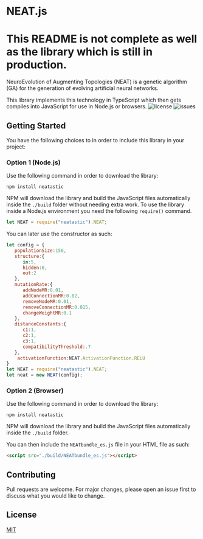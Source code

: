 # NEAT.js

# This README is not complete as well as the library which is still in production.

NeuroEvolution of Augmenting Topologies (NEAT) is a genetic algorithm (GA) for the generation of evolving artificial neural networks.

This library implements this technology in TypeScript which then gets compiles into JavaScript for use in Node.js or browsers.
 ![license](https://img.shields.io/badge/license-MIT-brightgreen.svg) ![issues](https://img.shields.io/github/issues/ExtensionShoe/NEAT.svg)



## Getting Started

You have the following choices to in order to include this library in your project:

### Option 1 (Node.js)

Use the following command in order to download the library:
```
npm install neatastic
```
NPM will download the library and build the JavaScript files automatically inside the ```./build``` folder without needing extra work.
To use the library inside a Node.js environment you need the following ```require()``` command.
```js
let NEAT = require("neatastic").NEAT;
```
You can later use the constructor as such:
```js
let config = {
   populationSize:150,
   structure:{
      in:5,
      hidden:0,
      out:2
   },
   mutationRate:{
      addNodeMR:0.01,
      addConnectionMR:0.02,
      removeNodeMR:0.01,
      removeConnectionMR:0.015,
      changeWeightMR:0.1
   },
   distanceConstants:{
      c1:1,
      c2:1,
      c3:1,
      compatibilityThreshold:.7
   },
    activationFunction:NEAT.ActivationFunction.RELU
}
let NEAT = require("neatastic").NEAT;
let neat = new NEAT(config);
```


### Option 2 (Browser)
Use the following command in order to download the library:
```
npm install neatastic
```
NPM will download the library and build the JavaScript files automatically inside the ```./build``` folder.

You can then include the ```NEATbundle_es.js``` file in your HTML file as such:
```html
<script src="./build/NEATbundle_es.js"></script>
```

## Contributing
Pull requests are welcome. For major changes, please open an issue first to discuss what you would like to change.


## License
[MIT](https://choosealicense.com/licenses/mit/)
